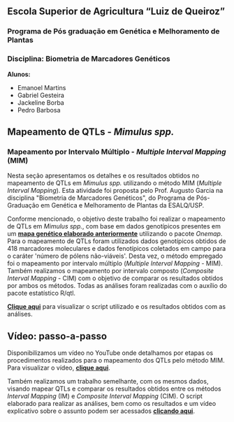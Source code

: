## Escola Superior de Agricultura “Luiz de Queiroz” 
### Programa de Pós graduação em Genética e Melhoramento de Plantas
### Disciplina: Biometria de Marcadores Genéticos

**Alunos:**
- Emanoel Martins
- Gabriel Gesteira
- Jackeline Borba
- Pedro Barbosa

## Mapeamento de QTLs - _Mimulus spp._
### Mapeamento por Intervalo Múltiplo - _Multiple Interval Mapping_ (MIM)

Nesta seção apresentamos os detalhes e os resultados obtidos no mapeamento de QTLs em _Mimulus spp._ utilizando o método MIM (_Multiple Interval Mapping_). Esta atividade foi proposta pelo Prof. Augusto Garcia na disciplina "Biometria de Marcadores Genéticos", do Programa de Pós-Graduação em Genética e Melhoramento de Plantas da ESALQ/USP.

Conforme mencionado, o objetivo deste trabalho foi realizar o mapeamento de QTLs em _Mimulus spp._, com base em dados genotípicos presentes em um [**mapa genético elaborado anteriormente**](https://gabrielgesteira.github.io/Mapa-Mimulus/) utilizando o pacote _Onemap_. Para o mapeamento de QTLs foram utilizados dados genotípicos obtidos de 418 marcadores moleculares e dados fenotípicos coletados em campo para o caráter 'número de pólens não-viáveis'. Desta vez, o método empregado foi o mapeamento por intervalo múltiplo (_Multiple Interval Mapping_ - MIM). Também realizamos o mapeamento por intervalo composto (_Composite Interval Mapping_ - CIM) com o objetivo de comparar os resultados obtidos por ambos os métodos. Todas as análises foram realizadas com o auxílio do pacote estatístico R/qtl.

[**Clique aqui**](https://gabrielgesteira.github.io/mimulus-mim/mimulus-mim.html) para visualizar o script utilizado e os resultados obtidos com as análises.

## Vídeo: passo-a-passo

Disponibilizamos um vídeo no YouTube onde detalhamos por etapas os procedimentos realizados para o mapeamento dos QTLs pelo método MIM. Para visualizar o vídeo, [**clique aqui**]().

Também realizamos um trabalho semelhante, com os mesmos dados, visando mapear QTLs e comparar os resultados obtidos entre os métodos _Interval Mapping_ (IM) e _Composite Interval Mapping_ (CIM). O script elaborado para realizar as análises, bem como os resultados e um vídeo explicativo sobre o assunto podem ser acessados [**clicando aqui**](https://gabrielgesteira.github.io/mimulus-qtl.html). 